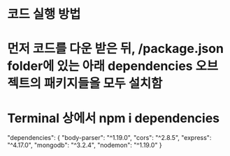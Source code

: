 # 코드 실행 방법
# 먼저 코드를 다운 받은 뒤, /package.json folder에 있는 아래 dependencies 오브젝트의 패키지들을 모두 설치함
# Terminal 상에서 npm i dependencies
"dependencies": {
    "body-parser": "^1.19.0",
    "cors": "^2.8.5",
    "express": "^4.17.0",
    "mongodb": "^3.2.4",
    "nodemon": "^1.19.0"
  }
